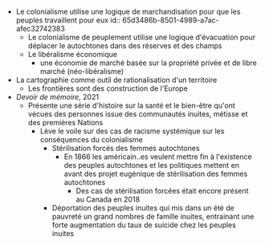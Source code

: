 - Le colonialisme utilise une logique de marchandisation pour que les peuples travaillent pour eux
  id:: 65d3486b-8501-4989-a7ac-afec32742383
	- Le colonialisme de peuplement utilise une logique d'évacuation pour déplacer le autochtones dans des réserves et des champs
	- Le libéralisme économique
		- une économie de marché basée sur la propriété privée et de libre marché (néo-libéralisme)
- La cartographie comme outil de rationalisation d'un territoire
	- Les frontières sont des construction de l'Europe
- *Devoir de mémoire*, 2021
	- Présente une série d'histoire sur la santé et le bien-être qu'ont vécues des personnes issue des communautés inuites, métisse et des premières Nations
		- Lève le voile sur des cas de racisme systémique sur les conséquences du colonialisme
			- Stérilisation forcés des femmes autochtones
				- En 1866 les américain..es veulent mettre fin à l'existence des peuples autochtones et les politiques mettent en avant des projet eugénique de stérilisation des femmes autochtones
					- Des cas de stérilisation forcées était encore présent au Canada en 2018
			- Déportation des peuples inuites qui mis dans un été de pauvreté un grand nombres de famille inuites, entrainant une forte augmentation du taux de suicide chez les peuples inuites